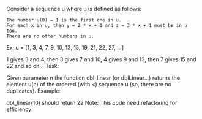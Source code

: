 Consider a sequence u where u is defined as follows:

    The number u(0) = 1 is the first one in u.
    For each x in u, then y = 2 * x + 1 and z = 3 * x + 1 must be in u too.
    There are no other numbers in u.

Ex: u = [1, 3, 4, 7, 9, 10, 13, 15, 19, 21, 22, 27, ...]

1 gives 3 and 4, then 3 gives 7 and 10, 4 gives 9 and 13, then 7 gives 15 and 22 and so on...
Task:

Given parameter n the function dbl_linear (or dblLinear...) returns the element u(n) of the ordered (with <) sequence u (so, there are no duplicates).
Example:

dbl_linear(10) should return 22
Note:
This code need refactoring for efficiency